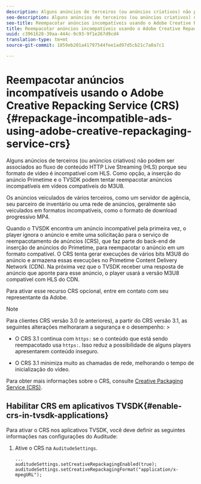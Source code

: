 ```yaml
---
description: Alguns anúncios de terceiros (ou anúncios criativos) não podem ser associados ao fluxo de conteúdo HTTP Live Streaming (HLS) porque seu formato de vídeo é incompatível com HLS. Como opção, a inserção do anúncio Primetime e o TVSDK podem tentar reempacotar anúncios incompatíveis em vídeos compatíveis do M3U8.
seo-description: Alguns anúncios de terceiros (ou anúncios criativos) não podem ser associados ao fluxo de conteúdo HTTP Live Streaming (HLS) porque seu formato de vídeo é incompatível com HLS. Como opção, a inserção do anúncio Primetime e o TVSDK podem tentar reempacotar anúncios incompatíveis em vídeos compatíveis do M3U8.
seo-title: Reempacotar anúncios incompatíveis usando o Adobe Creative Repacking Service (CRS)
title: Reempacotar anúncios incompatíveis usando o Adobe Creative Repacking Service (CRS)
uuid: c3961628-39aa-444c-9c93-9f1e267d9cd4
translation-type: tm+mt
source-git-commit: 1859eb201a41797544fee1ad97d5cb21c7a0a7c1

---
```



# Reempacotar anúncios incompatíveis usando o Adobe Creative Repacking Service (CRS) {#repackage-incompatible-ads-using-adobe-creative-repackaging-service-crs}

Alguns anúncios de terceiros (ou anúncios criativos) não podem ser associados ao fluxo de conteúdo HTTP Live Streaming (HLS) porque seu formato de vídeo é incompatível com HLS. Como opção, a inserção do anúncio Primetime e o TVSDK podem tentar reempacotar anúncios incompatíveis em vídeos compatíveis do M3U8.

Os anúncios veiculados de vários terceiros, como um servidor de agência, seu parceiro de inventário ou uma rede de anúncios, geralmente são veiculados em formatos incompatíveis, como o formato de download progressivo MP4.

Quando o TVSDK encontra um anúncio incompatível pela primeira vez, o player ignora o anúncio e emite uma solicitação para o serviço de reempacotamento de anúncios (CRS), que faz parte do back-end de inserção de anúncios do Primetime, para reempacotar o anúncio em um formato compatível. O CRS tenta gerar execuções de vários bits M3U8 do anúncio e armazena essas execuções no Primetime Content Delivery Network (CDN). Na próxima vez que o TVSDK receber uma resposta de anúncio que aponte para esse anúncio, o player usará a versão M3U8 compatível com HLS do CDN.

Para ativar esse recurso CRS opcional, entre em contato com seu representante da Adobe.

>[!NOTE]
>
>Para clientes CRS versão 3.0 (e anteriores), a partir do CRS versão 3.1, as seguintes alterações melhoraram a segurança e o desempenho: >
>* O CRS 3.1 continua com `https:` se o conteúdo que está sendo reempacotado usa `https:`. Isso reduz a possibilidade de alguns players apresentarem conteúdo inseguro.
   >
   >
* O CRS 3.1 minimiza muito as chamadas de rede, melhorando o tempo de inicialização do vídeo.
>



Para obter mais informações sobre o CRS, consulte [Creative Packaging Service (CRS)](https://helpx.adobe.com/content/dam/help/en/primetime/drm/drm_certificate_enrollment.pdf).

## Habilitar CRS em aplicativos TVSDK{#enable-crs-in-tvsdk-applications}

Para ativar o CRS nos aplicativos TVSDK, você deve definir as seguintes informações nas configurações do Auditude:

1. Ative o CRS na `AuditudeSettings`.

   ```
   ... 
   auditudeSettings.setCreativeRepackagingEnabled(true); 
   auditudeSettings.setCreativeRepackagingFormat("application/x-mpegURL"); 
   ```
